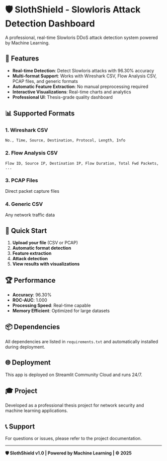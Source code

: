# 🛡️ SlothShield - Slowloris Attack Detection Dashboard

A professional, real-time Slowloris DDoS attack detection system powered by Machine Learning.

## 🚀 Features

- **Real-time Detection**: Detect Slowloris attacks with 96.30% accuracy
- **Multi-format Support**: Works with Wireshark CSV, Flow Analysis CSV, PCAP files, and generic formats
- **Automatic Feature Extraction**: No manual preprocessing required
- **Interactive Visualizations**: Real-time charts and analytics
- **Professional UI**: Thesis-grade quality dashboard

## 📊 Supported Formats

### 1. Wireshark CSV
```
No., Time, Source, Destination, Protocol, Length, Info
```

### 2. Flow Analysis CSV  
```
Flow ID, Source IP, Destination IP, Flow Duration, Total Fwd Packets, ...
```

### 3. PCAP Files
Direct packet capture files

### 4. Generic CSV
Any network traffic data

## 🎯 Quick Start

1. **Upload your file** (CSV or PCAP)
2. **Automatic format detection**
3. **Feature extraction**
4. **Attack detection**
5. **View results with visualizations**

## 🏆 Performance

- **Accuracy**: 96.30%
- **ROC-AUC**: 1.000
- **Processing Speed**: Real-time capable
- **Memory Efficient**: Optimized for large datasets

## 📦 Dependencies

All dependencies are listed in `requirements.txt` and automatically installed during deployment.

## 🌐 Deployment

This app is deployed on Streamlit Community Cloud and runs 24/7.

## 🎓 Project

Developed as a professional thesis project for network security and machine learning applications.

## 📞 Support

For questions or issues, please refer to the project documentation.

---

**🛡️ SlothShield v1.0 | Powered by Machine Learning | © 2025**
